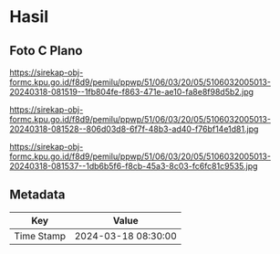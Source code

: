 # Hasil

## Foto C Plano

https://sirekap-obj-formc.kpu.go.id/f8d9/pemilu/ppwp/51/06/03/20/05/5106032005013-20240318-081519--1fb804fe-f863-471e-ae10-fa8e8f98d5b2.jpg

https://sirekap-obj-formc.kpu.go.id/f8d9/pemilu/ppwp/51/06/03/20/05/5106032005013-20240318-081528--806d03d8-6f7f-48b3-ad40-f76bf14e1d81.jpg

https://sirekap-obj-formc.kpu.go.id/f8d9/pemilu/ppwp/51/06/03/20/05/5106032005013-20240318-081537--1db6b5f6-f8cb-45a3-8c03-fc6fc81c9535.jpg


## Metadata

| Key        | Value               |
| ---------- | ------------------- |
| Time Stamp | 2024-03-18 08:30:00 |



